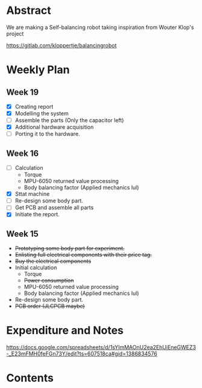 # Abstract

We are making a Self-balancing robot taking inspiration from Wouter Klop's project

https://gitlab.com/kloppertje/balancingrobot

# Weekly Plan

## Week 19
- [x] Creating report
- [x] Modelling the system
- [ ] Assemble the parts (Only the capacitor left)
- [x] Additional hardware acquisition
- [ ] Porting it to the hardware.

## Week 16

- [ ] Calculation
  + Torque
  + MPU-6050 returned value processing  
  + Body balancing factor (Applied mechanics lul)
- [x] Sttat machine
- [ ] Re-design some body part.
- [ ] Get PCB and assemble all parts 
- [x] Initiate the report.

## Week 15

- ~~Prototyping some body part for experiment.~~
- ~~Enlisting full electrical components with their price tag.~~
- ~~Buy the electrical components~~
- Initial calculation
  + Torque
  + ~~Power consumption~~
  + MPU-6050 returned value processing  
  + Body balancing factor (Applied mechanics lul)
- Re-design some body part.
- ~~PCB order (JLCPCB maybe)~~

# Expenditure and Notes

https://docs.google.com/spreadsheets/d/1sYImMAOnU2ea2EhUiEneGWEZ3-_E23mFMH0feFGn73Y/edit?ts=607518ca#gid=1386834576

# Contents


